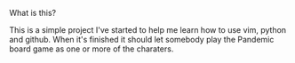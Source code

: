 
What is this?

This is a simple project I've started to help me learn how to use vim, python and github. When it's finished it should let somebody play the Pandemic board game as one or more of the charaters.


